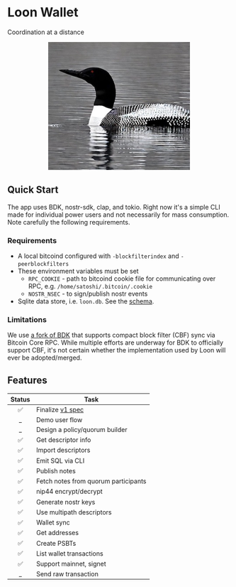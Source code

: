 # Loon Wallet
Coordination at a distance

<div align="center">
    <img src="./doc/logo.jpg?raw=true">
    <!-- <img src="./doc/logo.jpg" width="220" /> -->
</div>


## Quick Start
The app uses BDK, nostr-sdk, clap, and tokio. Right now it's a simple CLI made for individual power users and not necessarily for mass consumption. Note carefully the following requirements.

### Requirements
- A local bitcoind configured with `-blockfilterindex` and `-peerblockfilters`
- These environment variables must be set
    - `RPC_COOKIE` - path to bitcoind cookie file for communicating over RPC, e.g. `/home/satoshi/.bitcoin/.cookie`
    - `NOSTR_NSEC` - to sign/publish nostr events
- Sqlite data store, i.e. `loon.db`. See the [schema](./schema.sql).

### Limitations
We use [a fork of BDK](https://github.com/ValuedMammal/bdk/tree/feat/filter-iter) that supports compact block filter (CBF) sync via Bitcoin Core RPC. While multiple efforts are underway for BDK to officially support CBF, it's not certain whether the implementation used by Loon will ever be adopted/merged.

## Features
|Status|Task|
|:----:|--------|
|✅ | Finalize [v1 spec](./doc/specification.md) |
|_ | Demo user flow |
|_ | Design a policy/quorum builder |
|✅ | Get descriptor info |
|✅ | Import descriptors |
|✅ | Emit SQL via CLI |
|✅ | Publish notes |
|✅ | Fetch notes from quorum participants |
|✅ | nip44 encrypt/decrypt |
|✅ | Generate nostr keys |
|✅ | Use multipath descriptors |
|✅ | Wallet sync |
|✅ | Get addresses |
|✅ | Create PSBTs |
|✅ | List wallet transactions |
|✅ | Support mainnet, signet |
|_ | Send raw transaction |
